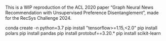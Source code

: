 This is a WIP reproduction of the ACL 2020 paper “Graph Neural News Recommendation with Unsupervised Preference Disentanglement”, made for the RecSys Challenge 2024.

conda create -n python=3.7
pip install "tensorflow>=1.15,<2.0"
pip install polars
pip install pandas
pip install protobuf==3.20.*
pip install scikit-learn
